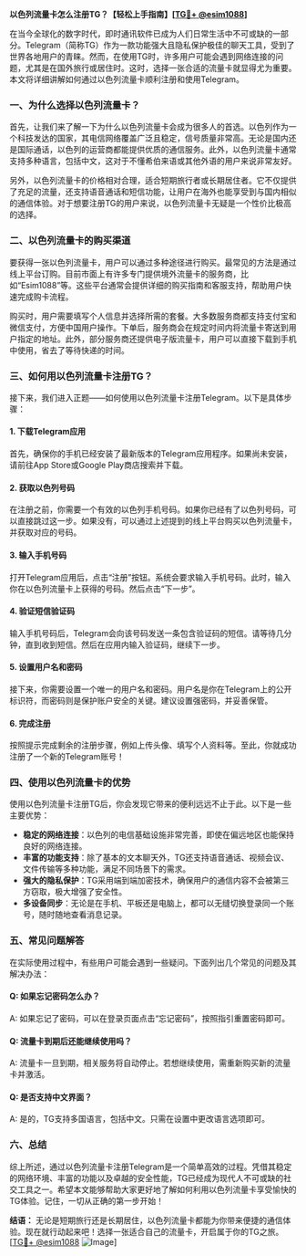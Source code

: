 **以色列流量卡怎么注册TG？【轻松上手指南】[[TG💪+ @esim1088](https://t.me/s/esim1088)]**

在当今全球化的数字时代，即时通讯软件已成为人们日常生活中不可或缺的一部分。Telegram（简称TG）作为一款功能强大且隐私保护极佳的聊天工具，受到了世界各地用户的青睐。然而，在使用TG时，许多用户可能会遇到网络连接的问题，尤其是在国外旅行或居住时。这时，选择一张合适的流量卡就显得尤为重要。本文将详细讲解如何通过以色列流量卡顺利注册和使用Telegram。

### 一、为什么选择以色列流量卡？

首先，让我们来了解一下为什么以色列流量卡会成为很多人的首选。以色列作为一个科技发达的国家，其电信网络覆盖广泛且稳定，信号质量非常高。无论是国内还是国际通话，以色列的运营商都能提供优质的通信服务。此外，以色列流量卡通常支持多种语言，包括中文，这对于不懂希伯来语或其他外语的用户来说非常友好。

另外，以色列流量卡的价格相对合理，适合短期旅行者或长期居住者。它不仅提供了充足的流量，还支持语音通话和短信功能，让用户在海外也能享受到与国内相似的通信体验。对于想要注册TG的用户来说，以色列流量卡无疑是一个性价比极高的选择。

### 二、以色列流量卡的购买渠道

要获得一张以色列流量卡，用户可以通过多种途径进行购买。最常见的方法是通过线上平台订购。目前市面上有许多专门提供境外流量卡的服务商，比如“Esim1088”等。这些平台通常会提供详细的购买指南和客服支持，帮助用户快速完成购卡流程。

购买时，用户需要填写个人信息并选择所需的套餐。大多数服务商都支持支付宝和微信支付，方便中国用户操作。下单后，服务商会在规定时间内将流量卡寄送到用户指定的地址。此外，部分服务商还提供电子版流量卡，用户可以直接下载到手机中使用，省去了等待快递的时间。

### 三、如何用以色列流量卡注册TG？

接下来，我们进入正题——如何使用以色列流量卡注册Telegram。以下是具体步骤：

#### 1. 下载Telegram应用
首先，确保你的手机已经安装了最新版本的Telegram应用程序。如果尚未安装，请前往App Store或Google Play商店搜索并下载。

#### 2. 获取以色列号码
在注册之前，你需要一个有效的以色列手机号码。如果你已经有了以色列号码，可以直接跳过这一步。如果没有，可以通过上述提到的线上平台购买以色列流量卡，并获取对应的号码。

#### 3. 输入手机号码
打开Telegram应用后，点击“注册”按钮。系统会要求输入手机号码。此时，输入你在以色列流量卡上获得的号码。然后点击“下一步”。

#### 4. 验证短信验证码
输入手机号码后，Telegram会向该号码发送一条包含验证码的短信。请等待几分钟，直到收到短信。然后在应用内输入验证码，继续下一步。

#### 5. 设置用户名和密码
接下来，你需要设置一个唯一的用户名和密码。用户名是你在Telegram上的公开标识符，而密码则是保护账户安全的关键。建议设置强密码，并妥善保管。

#### 6. 完成注册
按照提示完成剩余的注册步骤，例如上传头像、填写个人资料等。至此，你就成功注册了一个新的Telegram账号！

### 四、使用以色列流量卡的优势

使用以色列流量卡注册TG后，你会发现它带来的便利远远不止于此。以下是一些主要优势：

- **稳定的网络连接**：以色列的电信基础设施非常完善，即使在偏远地区也能保持良好的网络连接。
- **丰富的功能支持**：除了基本的文本聊天外，TG还支持语音通话、视频会议、文件传输等多种功能，满足不同场景下的需求。
- **强大的隐私保护**：TG采用端到端加密技术，确保用户的通信内容不会被第三方窃取，极大增强了安全性。
- **多设备同步**：无论是在手机、平板还是电脑上，都可以无缝切换登录同一个账号，随时随地查看消息记录。

### 五、常见问题解答

在实际使用过程中，有些用户可能会遇到一些疑问。下面列出几个常见的问题及其解决办法：

#### Q: 如果忘记密码怎么办？
A: 如果忘记了密码，可以在登录页面点击“忘记密码”，按照指引重置密码即可。

#### Q: 流量卡到期后还能继续使用吗？
A: 流量卡一旦到期，相关服务将自动停止。若想继续使用，需重新购买新的流量卡并激活。

#### Q: 是否支持中文界面？
A: 是的，TG支持多国语言，包括中文。只需在设置中更改语言选项即可。

### 六、总结

综上所述，通过以色列流量卡注册Telegram是一个简单高效的过程。凭借其稳定的网络环境、丰富的功能以及卓越的安全性能，TG已经成为现代人不可或缺的社交工具之一。希望本文能够帮助大家更好地了解如何利用以色列流量卡享受愉快的TG体验。记住，一切从正确的第一步开始！

**结语：**
无论是短期旅行还是长期居住，以色列流量卡都能为你带来便捷的通信体验。现在就行动起来吧！选择一张适合自己的流量卡，开启属于你的TG之旅。[[TG💪+ @esim1088](https://t.me/s/esim1088) ![Image](https://i.postimg.cc/4NQfJmqS/Snipaste-2025-05-13-00-14-12.png)]